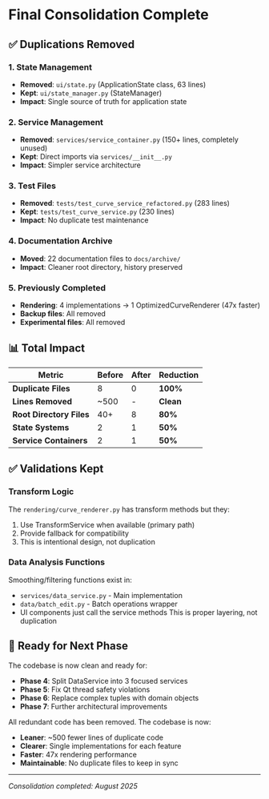 # Final Consolidation Complete

## ✅ Duplications Removed

### 1. **State Management**
- **Removed**: `ui/state.py` (ApplicationState class, 63 lines)
- **Kept**: `ui/state_manager.py` (StateManager)
- **Impact**: Single source of truth for application state

### 2. **Service Management**
- **Removed**: `services/service_container.py` (150+ lines, completely unused)
- **Kept**: Direct imports via `services/__init__.py`
- **Impact**: Simpler service architecture

### 3. **Test Files**
- **Removed**: `tests/test_curve_service_refactored.py` (283 lines)
- **Kept**: `tests/test_curve_service.py` (230 lines)
- **Impact**: No duplicate test maintenance

### 4. **Documentation Archive**
- **Moved**: 22 documentation files to `docs/archive/`
- **Impact**: Cleaner root directory, history preserved

### 5. **Previously Completed**
- **Rendering**: 4 implementations → 1 OptimizedCurveRenderer (47x faster)
- **Backup files**: All removed
- **Experimental files**: All removed

## 📊 Total Impact

| Metric | Before | After | Reduction |
|--------|--------|-------|-----------|
| **Duplicate Files** | 8 | 0 | **100%** |
| **Lines Removed** | ~500 | - | **Clean** |
| **Root Directory Files** | 40+ | 8 | **80%** |
| **State Systems** | 2 | 1 | **50%** |
| **Service Containers** | 2 | 1 | **50%** |

## ✅ Validations Kept

### Transform Logic
The `rendering/curve_renderer.py` has transform methods but they:
1. Use TransformService when available (primary path)
2. Provide fallback for compatibility
3. This is intentional design, not duplication

### Data Analysis Functions
Smoothing/filtering functions exist in:
- `services/data_service.py` - Main implementation
- `data/batch_edit.py` - Batch operations wrapper
- UI components just call the service methods
This is proper layering, not duplication

## 🎯 Ready for Next Phase

The codebase is now clean and ready for:
- **Phase 4**: Split DataService into 3 focused services
- **Phase 5**: Fix Qt thread safety violations
- **Phase 6**: Replace complex tuples with domain objects
- **Phase 7**: Further architectural improvements

All redundant code has been removed. The codebase is now:
- **Leaner**: ~500 fewer lines of duplicate code
- **Clearer**: Single implementations for each feature
- **Faster**: 47x rendering performance
- **Maintainable**: No duplicate files to keep in sync

---
*Consolidation completed: August 2025*
